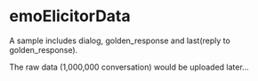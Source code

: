 # emoElicitorData

A sample includes dialog, golden_response and last(reply to golden_response).

The raw data (1,000,000 conversation) would be uploaded later...  